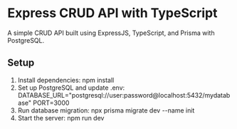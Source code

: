 # Express CRUD API with TypeScript

A simple CRUD API built using ExpressJS, TypeScript, and Prisma with PostgreSQL.

## Setup

1. Install dependencies:
    npm install
2. Set up PostgreSQL and update .env:
    DATABASE_URL="postgresql://user:password@localhost:5432/mydatabase"
    PORT=3000
3. Run database migration:
    npx prisma migrate dev --name init
4. Start the server:
    npm run dev